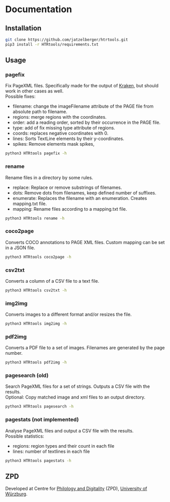 # Documentation
## Installation
```bash
git clone https://github.com/jatzelberger/htrtools.git
pip3 install -r HTRtools/requirements.txt
```

## Usage

### pagefix
Fix PageXML files. Specifically made for the output of [Kraken](https://github.com/mittagessen/kraken), but should work in other cases as well.<br>
Possible fixes:
- filename: change the imageFilename attribute of the PAGE file from absolute path to filename.
- regions: merge regions with the coordinates.
- order: add a reading order, sorted by their occurrence in the PAGE file.
- type: add of fix missing type attribute of regions.
- coords: replaces negative coordinates with 0.
- lines: Sorts TextLine elements by their y-coordinates.
- spikes: Remove elements mask spikes,
```bash
python3 HTRtools pagefix -h
```

### rename
Rename files in a directory by some rules.
- replace: Replace or remove substrings of filenames.
- dots: Remove dots from filenames, keep defined number of suffixes.
- enumerate: Replaces the filename with an enumeration. Creates mapping.txt file.
- mapping: Rename files according to a mapping.txt file.
```bash
python3 HTRtools rename -h
```

### coco2page
Converts COCO annotations to PAGE XML files. Custom mapping can be set in a JSON file.
```bash
python3 HTRtools coco2page -h
```

### csv2txt
Converts a column of a CSV file to a text file. 
```bash
python3 HTRtools csv2txt -h
```

### img2img
Converts images to a different format and/or resizes the file.
```bash
python3 HTRtools img2img -h
```

### pdf2img
Converts a PDF file to a set of images. Filenames are generated by the page number.
```bash
python3 HTRtools pdf2img -h
```

### pagesearch (old)
Search PageXML files for a set of strings. Outputs a CSV file with the results.<br>
Optional: Copy matched image and xml files to an output directory.
```bash
python3 HTRtools pagesearch -h
```

### pagestats (not implemented)
Analyse PageXML files and output a CSV file with the results.<br>
Possible statistics:
- regions: region types and their count in each file
- lines: number of textlines in each file
```bash
python3 HTRtools pagestats -h
```

## ZPD
Developed at Centre for [Philology and Digitality](https://www.uni-wuerzburg.de/en/zpd/) (ZPD), [University of Würzburg](https://www.uni-wuerzburg.de/en/).
